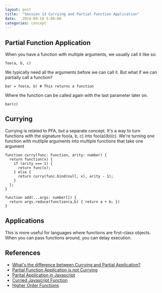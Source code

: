 ```yaml
---
layout: post
title:  "Session 13 Currying and Partial Function Application"
date:   2014-09-18 5:00:00
categories: concept
---
```


## Partial Function Application

When you have a function with multiple arguments, we usually call it like so:

    foo(a, b, c)

We typically need all the arguments before we can call it. But what if we can 
partially call a function?

    bar = foo(a, b) # This returns a function

Where the function can be called again with the last parameter later on.

    bar(c)


## Currying

Currying is related to PFA, but a separate concept. It's a way to turn functions 
with the signature foo(a, b, c) into foo(a)(b)(c). We're turning one function with
mutliple arguments into multiple functions that take one argument

    function curry(func: Function, arity: number) {
      return function(x) {
        if (arity === 1) {
          return func(x);
        } else {
          return curry(func.bind(null, x), arity - 1);
        }
      };
    }

    function add(...args: number[]) {
      return args.reduce(function(a,b) { return a + b; })
    }

## Applications

This is more useful for languages where functions are first-class objects. When you 
can pass functions around, you can delay execution. 

## References

- [What's the difference between Currying and Partial Application?](http://raganwald.com/2013/03/07/currying-and-partial-application.html)
- [Partial Function Application is not Currying](http://www.uncarved.com/blog/not_currying.mrk)
- [Parital Application in Javascript](http://benalman.com/news/2012/09/partial-application-in-javascript/)
- [Curried Javascript Function](http://www.crockford.com/javascript/www_svendtofte_com/code/curried_javascript/index.html)
- [Higher Order Functions](http://learnyouahaskell.com/higher-order-functions)
